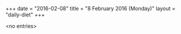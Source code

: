 +++
date = "2016-02-08"
title = "8 February 2016 (Monday)"
layout = "daily-diet"
+++


\<no entries\>

